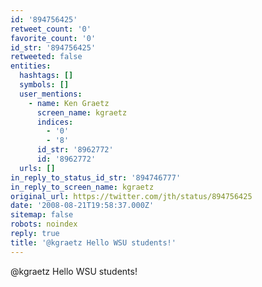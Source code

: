```yaml
---
id: '894756425'
retweet_count: '0'
favorite_count: '0'
id_str: '894756425'
retweeted: false
entities:
  hashtags: []
  symbols: []
  user_mentions:
    - name: Ken Graetz
      screen_name: kgraetz
      indices:
        - '0'
        - '8'
      id_str: '8962772'
      id: '8962772'
  urls: []
in_reply_to_status_id_str: '894746777'
in_reply_to_screen_name: kgraetz
original_url: https://twitter.com/jth/status/894756425
date: '2008-08-21T19:58:37.000Z'
sitemap: false
robots: noindex
reply: true
title: '@kgraetz Hello WSU students!'
---
```


@kgraetz Hello WSU students!